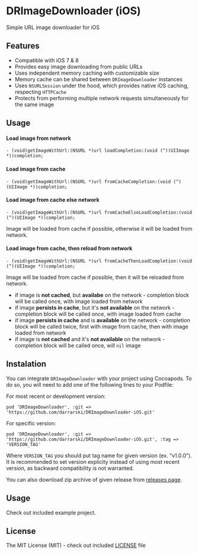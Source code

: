 # DRImageDownloader (iOS)

Simple URL image downloader for iOS

## Features

- Compatible with iOS 7 & 8
- Provides easy image downloading from public URLs
- Uses independent memory caching with customizable size
- Memory cache can be shared between `DRImageDownloader` instances
- Uses `NSURLSession` under the hood, which provides native iOS caching, respecting `HTTPCache`
- Protects from performing multiple network requests simultaneously for the same image

## Usage

#### Load image from network

```obj-c
- (void)getImageWithUrl:(NSURL *)url loadCompletion:(void (^)(UIImage *))completion;
```

#### Load image from cache

```obj-c    
- (void)getImageWithUrl:(NSURL *)url fromCacheCompletion:(void (^)(UIImage *))completion;
```

#### Load image from cache else network

```obj-c
- (void)getImageWithUrl:(NSURL *)url fromCacheElseLoadCompletion:(void (^)(UIImage *))completion;
```

Image will be loaded from cache if possible, otherwise it will be loaded from network.

#### Load image from cache, then reload from network

```obj-c
- (void)getImageWithUrl:(NSURL *)url fromCacheThenLoadCompletion:(void (^)(UIImage *))completion;
```

Image will be loaded from cache if possible, then it will be reloaded from network. 

- if image is **not cached**, but **availabe** on the network - completion block will be called once, with image loaded from network
- if image **persists in cache**, but it's **not available** on the network - completion block will be called once, with image loaded from cache
- if image **persists in cache** and is **available** on the network - completion block will be called twice, first with image from cache, then with image loaded from network
- if image is **not cached** and it's **not available** on the network - completion block will be called once, will `nil` image

## Instalation

You can integrate `DRImageDownloader` with your project using Cocoapods. To do so, you will need to add one of the following lines to your Podfile:

For most recent or development version:

    pod 'DRImageDownloader', :git => 'https://github.com/darrarski/DRImageDownloader-iOS.git'

For specific version:

    pod 'DRImageDownloader', :git => 'https://github.com/darrarski/DRImageDownloader-iOS.git', :tag => 'VERSION_TAG'

Where `VERSION_TAG` you should put tag name for given version (ex. "v1.0.0"). It is recommended to set version explicity instead of using most recent version, as backward compatibility is not warranted.

You can also download zip archive of given release from [releases page](https://github.com/darrarski/DRImageDownloader-iOS/releases).

## Usage

Check out included example project.

## License

The MIT License (MIT) - check out included [LICENSE](LICENSE) file
